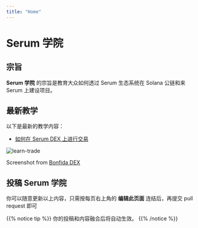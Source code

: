 ```yaml
---
title: "Home"
---
```


# Serum 学院

## 宗旨

**Serum 学院** 的宗旨是教育大众如何透过 Serum 生态系统在 Solana 公链和来 Serum 上建设项目。

## 最新教学

以下是最新的教学内容：

- [如何在 Serum DEX 上进行交易](/serum-dex)

![learn-trade](/images/homepage/homepage.png?classes=shadow&width=60pc)

Screenshot from [Bonfida DEX](https://bonfida.com/dex)

## 投稿 Serum 学院

你可以随意更新以上内容，只需按每页右上角的 **编辑此页面** 连结后，再提交 pull request 即可

{{% notice tip %}}
你的投稿和内容融合后将自动生效。
{{% /notice %}}
